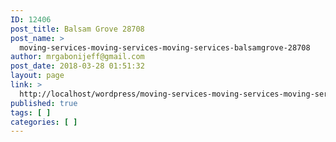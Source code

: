 ```yaml
---
ID: 12406
post_title: Balsam Grove 28708
post_name: >
  moving-services-moving-services-moving-services-balsamgrove-28708
author: mrgabonijeff@gmail.com
post_date: 2018-03-28 01:51:32
layout: page
link: >
  http://localhost/wordpress/moving-services-moving-services-moving-services-balsamgrove-28708/
published: true
tags: [ ]
categories: [ ]
---
```

